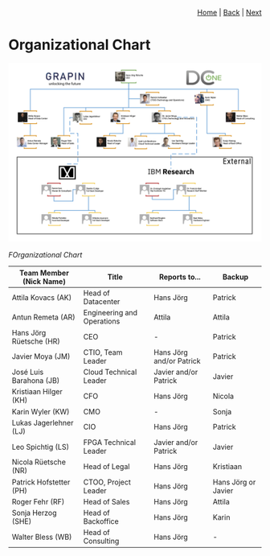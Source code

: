 <p align="right">
<a href="README.md">Home</a> | <a href="how-we-work.md">Back</a> | <a href="projects.md">Next</a>
</p>

# Organizational Chart

![Organizational Chart](/png/190912_GRAPIN_org_chart_v0.07.png)

*FOrganizational Chart*

| Team Member (Nick Name) | Title | Reports to... | Backup |
| ------ | ------ | ------ | ------ |
| Attila Kovacs (AK) | Head of Datacenter | Hans Jörg | Patrick |
| Antun Remeta (AR) | Engineering and Operations | Attila | Attila |
| Hans Jörg Rüetsche (HR) | CEO | - | Patrick |
| Javier Moya (JM) | CTIO, Team Leader | Hans Jörg and/or Patrick| Patrick |
| José Luis Barahona (JB) | Cloud Technical Leader | Javier and/or Patrick | Javier |
| Kristiaan Hilger (KH) | CFO | Hans Jörg | Nicola |
| Karin Wyler (KW) | CMO | - | Sonja |
| Lukas Jagerlehner (LJ) | CIO | Hans Jörg | Patrick |
| Leo Spichtig (LS) | FPGA Technical Leader | Javier and/or Patrick | Javier |
| Nicola Rüetsche (NR) | Head of Legal | Hans Jörg | Kristiaan |
| Patrick Hofstetter (PH) | CTOO, Project Leader | Hans Jörg | Hans Jörg or Javier |
| Roger Fehr (RF) | Head of Sales | Hans Jörg | Attila |
| Sonja Herzog (SHE) | Head of Backoffice | Hans Jörg | Karin |
| Walter Bless (WB) | Head of Consulting | Hans Jörg | - |